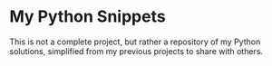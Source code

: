# My Python Snippets

This is not a complete project, but rather a repository of my Python solutions, simplified from my previous projects to
share with others.
